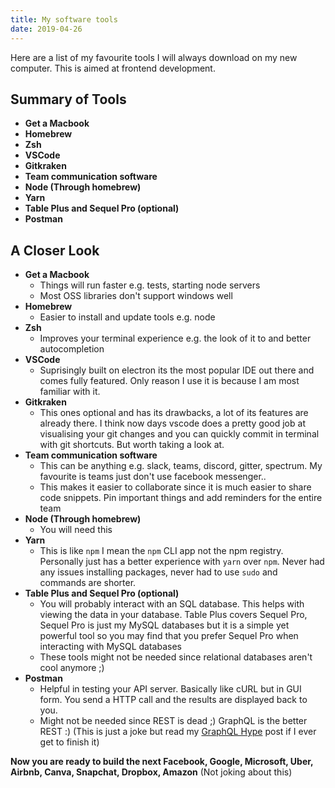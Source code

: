 ```yaml
---
title: My software tools
date: 2019-04-26
---
```


Here are a list of my favourite tools I will always download on my new computer. This is aimed at frontend development.

## Summary of Tools
* **Get a Macbook** 
* **Homebrew**
* **Zsh**
* **VSCode**
* **Gitkraken**
* **Team communication software**
* **Node (Through homebrew)**
* **Yarn**
* **Table Plus and Sequel Pro (optional)**
* **Postman**

## A Closer Look
* **Get a Macbook** 
    * Things will run faster e.g. tests, starting node servers
    * Most OSS libraries don't support windows well
* **Homebrew**
    * Easier to install and update tools e.g. node
* **Zsh**
    * Improves your terminal experience e.g. the look of it to and better autocompletion
* **VSCode**
    * Suprisingly built on electron its the most popular IDE out there and comes fully featured. Only reason I use it is because I am most familiar with it.
* **Gitkraken**
    * This ones optional and has its drawbacks, a lot of its features are already there. I think now days vscode does a pretty good job at visualising your git changes and you can quickly commit in terminal with git shortcuts. But worth taking a look at.
* **Team communication software**
    * This can be anything e.g. slack, teams, discord, gitter, spectrum. My favourite is teams just don't use facebook messenger..
    * This makes it easier to collaborate since it is much easier to share code snippets. Pin important things and add reminders for the entire team
* **Node (Through homebrew)**
    * You will need this
* **Yarn**
    * This is like `npm` I mean the `npm` CLI app not the npm registry. Personally just has a better experience with `yarn` over `npm`. Never had any issues installing packages, never had to use `sudo` and commands are shorter.
* **Table Plus and Sequel Pro (optional)**
    * You will probably interact with an SQL database. This helps with viewing the data in your database. Table Plus covers Sequel Pro, Sequel Pro is just my MySQL databases but it is a simple yet powerful tool so you may find that you prefer Sequel Pro when interacting with MySQL databases
    * These tools might not be needed since relational databases aren't cool anymore ;)
* **Postman**
    * Helpful in testing your API server. Basically like cURL but in GUI form. You send a HTTP call and the results are displayed back to you.
    * Might not be needed since REST is dead ;) GraphQL is the better REST :) (This is just a joke but read my [GraphQL Hype](/graphql-hype) post if I ever get to finish it)

**Now you are ready to build the next Facebook, Google, Microsoft, Uber, Airbnb, Canva, Snapchat, Dropbox, Amazon** (Not joking about this)